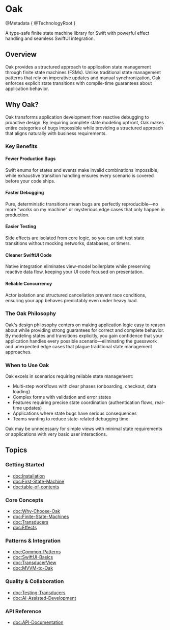 # Oak

@Metadata {
   @TechnologyRoot
}

A type-safe finite state machine library for Swift with powerful effect handling and seamless SwiftUI integration.

## Overview

Oak provides a structured approach to application state management through finite state machines (FSMs). Unlike traditional state management patterns that rely on imperative updates and manual synchronization, Oak enforces explicit state transitions with compile-time guarantees about application behavior.

## Why Oak?

Oak transforms application development from reactive debugging to proactive design. By requiring complete state modeling upfront, Oak makes entire categories of bugs impossible while providing a structured approach that aligns naturally with business requirements.

### Key Benefits

#### Fewer Production Bugs
Swift enums for states and events make invalid combinations impossible, while exhaustive transition handling ensures every scenario is covered before your code ships.

#### Faster Debugging
Pure, deterministic transitions mean bugs are perfectly reproducible—no more "works on my machine" or mysterious edge cases that only happen in production.

#### Easier Testing
Side effects are isolated from core logic, so you can unit test state transitions without mocking networks, databases, or timers.

#### Cleaner SwiftUI Code
Native integration eliminates view-model boilerplate while preserving reactive data flow, keeping your UI code focused on presentation.

#### Reliable Concurrency
Actor isolation and structured cancellation prevent race conditions, ensuring your app behaves predictably even under heavy load.

### The Oak Philosophy

Oak's design philosophy centers on making application logic easy to reason about while providing strong guarantees for correct and complete behavior. By modeling states and transitions explicitly, you gain confidence that your application handles every possible scenario—eliminating the guesswork and unexpected edge cases that plague traditional state management approaches.

### When to Use Oak

Oak excels in scenarios requiring reliable state management:

- Multi-step workflows with clear phases (onboarding, checkout, data loading)
- Complex forms with validation and error states
- Features requiring precise state coordination (authentication flows, real-time updates)
- Applications where state bugs have serious consequences
- Teams wanting to reduce state-related debugging time

Oak may be unnecessary for simple views with minimal state requirements or applications with very basic user interactions.

## Topics

### Getting Started

- <doc:Installation>
- <doc:First-State-Machine>
- <doc:table-of-contents>

### Core Concepts

- <doc:Why-Choose-Oak>
- <doc:Finite-State-Machines>
- <doc:Transducers>
- <doc:Effects>

### Patterns & Integration

- <doc:Common-Patterns>
- <doc:SwiftUI-Basics>
- <doc:TransducerView>
- <doc:MVVM-to-Oak>

### Quality & Collaboration

- <doc:Testing-Transducers>
- <doc:AI-Assisted-Development>

### API Reference

- <doc:API-Documentation>
